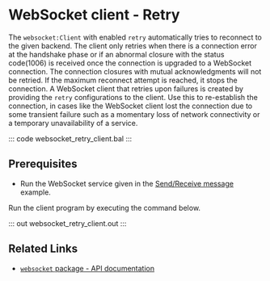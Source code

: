# WebSocket client - Retry

The `websocket:Client` with enabled `retry` automatically tries to reconnect to the given backend. The client only retries when there is a connection error at the handshake phase or if an abnormal closure with the status code(1006) is received once the connection is upgraded to a WebSocket connection. The connection closures with mutual acknowledgments will not be retried. If the maximum reconnect attempt is reached, it stops the connection. A WebSocket client that retries upon failures is created by providing the `retry` configurations to the client. Use this to re-establish the connection, in cases like the WebSocket client lost the connection due to some transient failure such as a momentary loss of network connectivity or a temporary unavailability of a service.

::: code websocket_retry_client.bal :::

## Prerequisites
- Run the WebSocket service given in the [Send/Receive message](/learn/by-example/websocket-basic-sample/) example.

Run the client program by executing the command below.

::: out websocket_retry_client.out :::

## Related Links
- [`websocket` package - API documentation](https://lib.ballerina.io/ballerina/websocket/latest)
